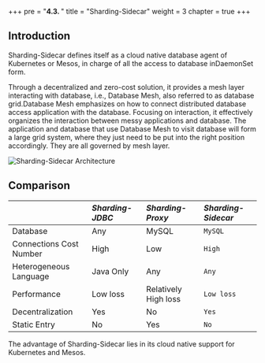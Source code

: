 +++
pre = "<b>4.3. </b>"
title = "Sharding-Sidecar"
weight = 3
chapter = true
+++

## Introduction

Sharding-Sidecar defines itself as a cloud native database agent of Kubernetes or Mesos, in charge of all the access to database inDaemonSet form.

Through a decentralized and zero-cost solution, it provides a mesh layer interacting with database, i.e., Database Mesh, also referred to as database grid.Database Mesh emphasizes on how to connect distributed database access application with the database. Focusing on interaction, it effectively organizes the interaction between messy applications and database. The application and database that use Database Mesh to visit database will form a large grid system, where they just need to be put into the right position accordingly. They are all governed by mesh layer.

![Sharding-Sidecar Architecture](https://shardingsphere.apache.org/document/current/img/sharding-sidecar-brief_v2.png)



## Comparison

|                         | *Sharding-JDBC* | *Sharding-Proxy*     | *Sharding-Sidecar* |
| :---------------------- | :-------------- | :------------------- | :----------------- |
| Database                | Any             | MySQL                | `MySQL`            |
| Connections Cost Number | High            | Low                  | `High`             |
| Heterogeneous Language  | Java Only       | Any                  | `Any`              |
| Performance             | Low loss        | Relatively High loss | `Low loss`         |
| Decentralization        | Yes             | No                   | `Yes`              |
| Static Entry            | No              | Yes                  | `No`               |

The advantage of Sharding-Sidecar lies in its cloud native support for Kubernetes and Mesos.